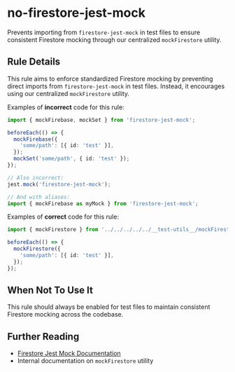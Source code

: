 # no-firestore-jest-mock

Prevents importing from `firestore-jest-mock` in test files to ensure consistent Firestore mocking through our centralized `mockFirestore` utility.

## Rule Details

This rule aims to enforce standardized Firestore mocking by preventing direct imports from `firestore-jest-mock` in test files. Instead, it encourages using our centralized `mockFirestore` utility.

Examples of **incorrect** code for this rule:

```ts
import { mockFirebase, mockSet } from 'firestore-jest-mock';

beforeEach(() => {
  mockFirebase({
    'some/path': [{ id: 'test' }],
  });
  mockSet('some/path', { id: 'test' });
});

// Also incorrect:
jest.mock('firestore-jest-mock');

// And with aliases:
import { mockFirebase as myMock } from 'firestore-jest-mock';
```

Examples of **correct** code for this rule:

```ts
import { mockFirestore } from '../../../../../__test-utils__/mockFirestore';

beforeEach(() => {
  mockFirestore({
    'some/path': [{ id: 'test' }],
  });
});
```

## When Not To Use It

This rule should always be enabled for test files to maintain consistent Firestore mocking across the codebase.

## Further Reading

- [Firestore Jest Mock Documentation](https://github.com/sbatson5/firestore-jest-mock)
- Internal documentation on `mockFirestore` utility
